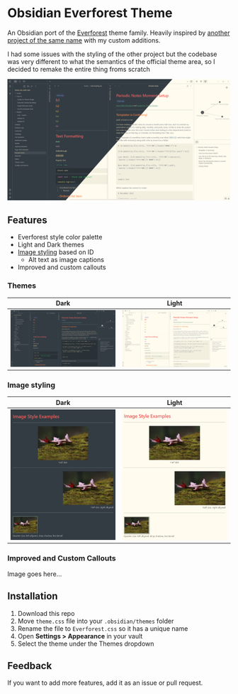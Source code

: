 # Obsidian Everforest Theme

An Obsidian port of the [Everforest](https://github.com/sainnhe/everforest) theme family. Heavily inspired by [another project of the same name](https://github.com/0xGlitchbyte/obsidian_everforest) with my custom additions.

I had some issues with the styling of the other project but the codebase was very different to what the semantics of the official theme area, so I decided to remake the entire thing froms scratch

![](asssets/theme%20screenshots.png)

## Features

- Everforest style color palette
- Light and Dark themes
- [Image styling](image_styling.md) based on ID
  - Alt text as image captions
- Improved and custom callouts

### Themes

|             Dark              |             Light              |
|:-----------------------------:|:------------------------------:|
| ![](asssets/theme%20dark.png) | ![](asssets/theme%20light.png) |

### Image styling

|              Dark              |              Light              |
|:------------------------------:|:-------------------------------:|
| ![](asssets/images%20dark.png) | ![](asssets/images%20light.png) |

### Improved and Custom Callouts

Image goes here...

## Installation

1. Download this repo
2. Move `theme.css` file into your `.obsidian/themes` folder
3. Rename the file to `Everforest.css` so it has a unique name
4. Open **Settings > Appearance** in your vault
5. Select the theme under the Themes dropdown

## Feedback

If you want to add more features, add it as an issue or pull request.
